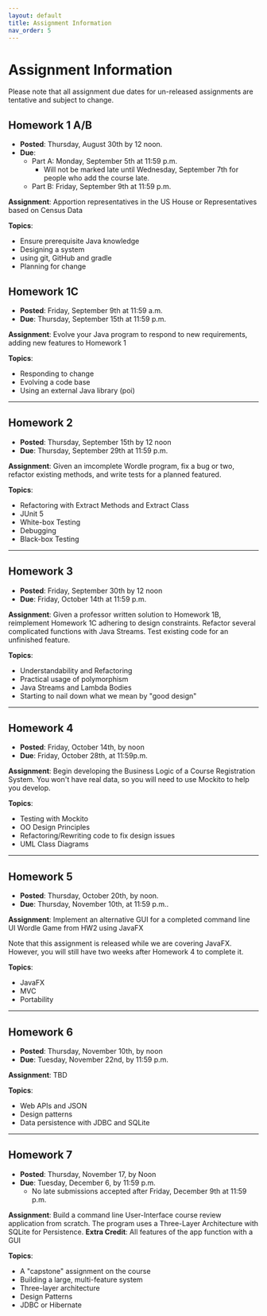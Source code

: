 ```yaml
---
layout: default
title: Assignment Information
nav_order: 5
---
```


# Assignment Information
Please note that all assignment due dates for un-released assignments are tentative and
subject to change.

## Homework 1 A/B

* **Posted**: Thursday, August 30th by 12 noon.
* **Due**: 
  * Part A: Monday, September 5th at 11:59 p.m.
    * Will not be marked late until Wednesday, September 7th for people who add the course late.
  * Part B: Friday, September 9th at 11:59 p.m.

**Assignment**: Apportion representatives in the US House or Representatives based on Census Data

**Topics**: 
* Ensure prerequisite Java knowledge
* Designing a system
* using git, GitHub and gradle
* Planning for change

## Homework 1C
* **Posted**: Friday, September 9th at 11:59 a.m.
* **Due**: Thursday, September 15th at 11:59 p.m. 

**Assignment**: Evolve your Java program to respond to new requirements, adding new features to Homework 1

**Topics**:
* Responding to change
* Evolving a code base
* Using an external Java library (poi)

---

## Homework 2
* **Posted**: Thursday, September 15th by 12 noon
* **Due**: Thursday, September 29th at 11:59 p.m.

**Assignment**: Given an imcomplete Wordle program, fix a bug or two, refactor existing methods, 
and write tests for a planned featured.

**Topics**:
* Refactoring with Extract Methods and Extract Class
* JUnit 5
* White-box Testing
* Debugging
* Black-box Testing

---

## Homework 3
* **Posted**: Friday, September 30th by 12 noon
* **Due**: Friday, October 14th at 11:59 p.m.

**Assignment**: Given a professor written solution to Homework 1B,
reimplement Homework 1C adhering to design constraints. Refactor
several complicated functions with Java Streams. Test existing code
for an unfinished feature.

**Topics**:
* Understandability and Refactoring
* Practical usage of polymorphism
* Java Streams and Lambda Bodies
* Starting to nail down what we mean by "good design"

---

## Homework 4
* **Posted**: Friday, October 14th, by noon
* **Due**: Friday, October 28th, at 11:59p.m.

**Assignment**: Begin developing the Business Logic of a Course Registration System.
You won't have real data, so you will need to use Mockito to help you develop.

**Topics**:
* Testing with Mockito
* OO Design Principles
* Refactoring/Rewriting code to fix design issues
* UML Class Diagrams



---

## Homework 5
* **Posted**: Thursday, October 20th, by noon.
* **Due**: Thursday, November 10th, at 11:59 p.m..

**Assignment**: Implement an alternative GUI for a completed
command line UI Wordle Game from HW2 using JavaFX

Note that this assignment is released while we are covering JavaFX. However, you will still have two weeks after Homework 4 to complete it.

**Topics**:
* JavaFX
* MVC
* Portability

---

## Homework 6
* **Posted**:  Thursday, November 10th, by noon
* **Due**: Tuesday, November 22nd, by 11:59 p.m.

**Assignment**: TBD

**Topics**:
* Web APIs and JSON
* Design patterns
* Data persistence with JDBC and SQLite

---

## Homework 7
* **Posted**: Thursday, November 17, by Noon
* **Due**: Tuesday, December 6, by 11:59 p.m.
    * No late submissions accepted after Friday, December 9th at 11:59 p.m.

**Assignment**: Build a command line User-Interface course review application
from scratch. The program uses a Three-Layer Architecture with SQLite for
Persistence. **Extra Credit**: All features of the app function with a GUI

**Topics**:
* A "capstone" assignment on the course
* Building a large, multi-feature system
* Three-layer architecture
* Design Patterns
* JDBC or Hibernate